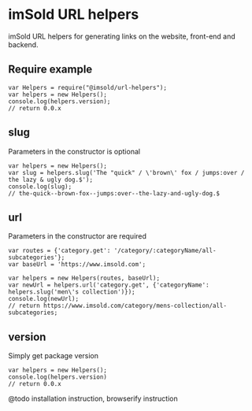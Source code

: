 # imSold URL helpers

imSold URL helpers for generating links on the website, front-end and backend.

## Require example
```
var Helpers = require("@imsold/url-helpers");
var helpers = new Helpers();
console.log(helpers.version);
// return 0.0.x
```

## slug
Parameters in the constructor is optional

```
var helpers = new Helpers();
var slug = helpers.slug('The "quick" / \'brown\' fox / jumps:over / the lazy & ugly dog.$');
console.log(slug);
// the-quick--brown-fox--jumps:over--the-lazy-and-ugly-dog.$
```

## url
Parameters in the constructor are required

```
var routes = {'category.get': '/category/:categoryName/all-subcategories'};
var baseUrl = 'https://www.imsold.com';

var helpers = new Helpers(routes, baseUrl);
var newUrl = helpers.url('category.get', {'categoryName': helpers.slug('men\'s collection')});
console.log(newUrl);
// return https://www.imsold.com/category/mens-collection/all-subcategories;

```

## version
Simply get package version

```
var helpers = new Helpers();
console.log(helpers.version)
// return 0.0.x
```

@todo installation instruction, browserify instruction

